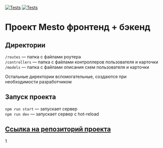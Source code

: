 [![Tests](https://github.com/Jack1ee7/express-mesto-gha/actions/workflows/tests-13-sprint.yml/badge.svg)](https://github.com/Jack1ee7/express-mesto-gha/actions/workflows/tests-13-sprint.yml) [![Tests](https://github.com/Jack1ee7/express-mesto-gha/actions/workflows/tests-14-sprint.yml/badge.svg)](https://github.com/Jack1ee7/express-mesto-gha/actions/workflows/tests-14-sprint.yml)
# Проект Mesto фронтенд + бэкенд

## Директории


`/routes` — папка с файлами роутера  
`/controllers` — папка с файлами контроллеров пользователя и карточки   
`/models` — папка с файлами описания схем пользователя и карточки  
  
Остальные директории вспомогательные, создаются при необходимости разработчиком

## Запуск проекта

`npm run start` — запускает сервер   
`npm run dev` — запускает сервер с hot-reload

## [Ссылка на репозиторий проекта](https://github.com/Jack1ee7/express-mesto-gha)
1
